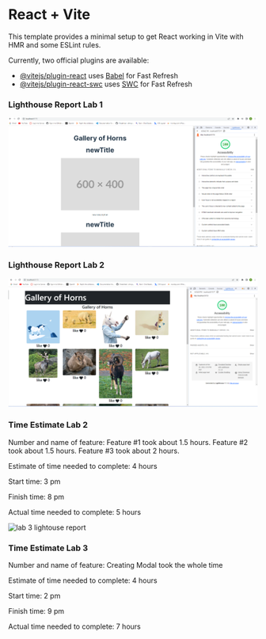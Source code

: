 # React + Vite

This template provides a minimal setup to get React working in Vite with HMR and some ESLint rules.

Currently, two official plugins are available:

- [@vitejs/plugin-react](https://github.com/vitejs/vite-plugin-react/blob/main/packages/plugin-react/README.md) uses [Babel](https://babeljs.io/) for Fast Refresh
- [@vitejs/plugin-react-swc](https://github.com/vitejs/vite-plugin-react-swc) uses [SWC](https://swc.rs/) for Fast Refresh

### Lighthouse Report Lab 1

![lab 1 lightouse report](lab1Lighthouse.png)

### Lighthouse Report Lab 2

![lab 2 lightouse report](lab2lh.png)

### Time Estimate Lab 2

Number and name of feature: Feature #1 took about 1.5 hours. Feature #2 took about 1.5 hours. Feature #3 took about 2 hours.

Estimate of time needed to complete: 4 hours

Start time: 3 pm

Finish time: 8 pm

Actual time needed to complete: 5 hours

![lab 3 lightouse report]()

### Time Estimate Lab 3

Number and name of feature: Creating Modal took the whole time

Estimate of time needed to complete: 4 hours

Start time: 2 pm

Finish time: 9 pm

Actual time needed to complete: 7 hours
